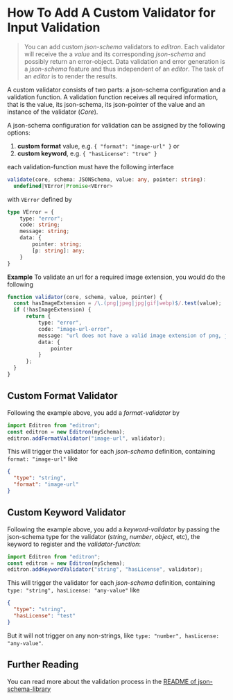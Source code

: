 # How To Add A Custom Validator for Input Validation

> You can add custom _json-schema_ validators to _editron_. Each validator will receive the a _value_ and its corresponding _json-schema_ and possibly return an error-object. Data validation and error generation is a _json-schema_ feature and thus independent of an _editor_. The task of an _editor_ is to render the results.

A custom validator consists of two parts: a json-schema configuration and a validation function. A validation function receives all required information, that is the value, its json-schema, its json-pointer of the value and an instance of the validator (_Core_).

A json-schema configuration for validation can be assigned by the following options:

1. **custom format** value, e.g. `{ "format": "image-url" }` or
2. **custom keyword**, e.g. `{ "hasLicense": "true" }`

each validation-function must have the following interface

```ts
validate(core, schema: JSONSchema, value: any, pointer: string):
  undefined|VError|Promise<VError>
```

with `VError` defined by

```ts
type VError = {
    type: "error";
    code: string;
    message: string; 
    data: { 
        pointer: string;
        [p: string]: any;
    }
}
```

**Example** To validate an url for a required image extension, you would do the following

```ts
function validator(core, schema, value, pointer) {
  const hasImageExtension = /\.(png|jpeg|jpg|gif|webp)$/.test(value);
  if (!hasImageExtension) {
      return {
          type: "error",
          code: "image-url-error",
          message: "url does not have a valid image extension of png, jpg, gif or webp",
          data: {
              pointer
          }
      };
  }
}
```



## Custom Format Validator

Following the example above, you add a _format-validator_ by

```ts
import Editron from "editron";
const editron = new Editron(mySchema);
editron.addFormatValidator("image-url", validator);
```

This will trigger the validator for each _json-schema_ definition, containing `format: "image-url"` like

```json
{
  "type": "string",
  "format": "image-url"
}
``` 



## Custom Keyword Validator

Following the example above, you add a _keyword-validator_ by passing the json-schema type for the validator (_string_, _number_, _object_, etc), the keyword to register and the _validator-function_:

```ts
import Editron from "editron";
const editron = new Editron(mySchema);
editron.addKeywordValidator("string", "hasLicense", validator);
```

This will trigger the validator for each _json-schema_ definition, containing `type: "string", hasLicense: "any-value"` like

```json
{
  "type": "string",
  "hasLicense": "test"
}
``` 

But it will not trigger on any non-strings, like `type: "number", hasLicense: "any-value"`.



## Further Reading

You can read more about the validation process in the [README of json-schema-library](https://github.com/sagold/json-schema-library)
